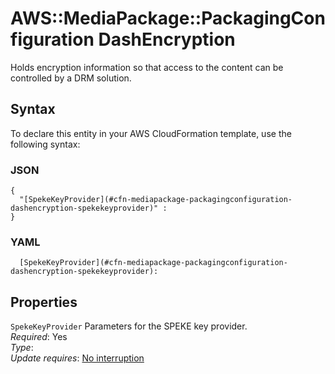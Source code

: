 # AWS::MediaPackage::PackagingConfiguration DashEncryption<a name="aws-properties-mediapackage-packagingconfiguration-dashencryption"></a>

Holds encryption information so that access to the content can be controlled by a DRM solution\.

## Syntax<a name="aws-properties-mediapackage-packagingconfiguration-dashencryption-syntax"></a>

To declare this entity in your AWS CloudFormation template, use the following syntax:

### JSON<a name="aws-properties-mediapackage-packagingconfiguration-dashencryption-syntax.json"></a>

```
{
  "[SpekeKeyProvider](#cfn-mediapackage-packagingconfiguration-dashencryption-spekekeyprovider)" : 
}
```

### YAML<a name="aws-properties-mediapackage-packagingconfiguration-dashencryption-syntax.yaml"></a>

```
  [SpekeKeyProvider](#cfn-mediapackage-packagingconfiguration-dashencryption-spekekeyprovider): 
```

## Properties<a name="aws-properties-mediapackage-packagingconfiguration-dashencryption-properties"></a>

`SpekeKeyProvider`  <a name="cfn-mediapackage-packagingconfiguration-dashencryption-spekekeyprovider"></a>
Parameters for the SPEKE key provider\.  
*Required*: Yes  
*Type*:   
*Update requires*: [No interruption](https://docs.aws.amazon.com/AWSCloudFormation/latest/UserGuide/using-cfn-updating-stacks-update-behaviors.html#update-no-interrupt)